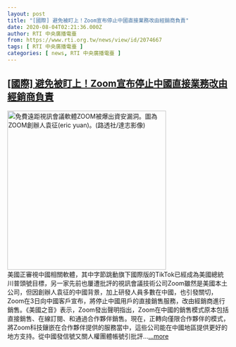 ```yaml
---
layout: post
title: "[國際] 避免被盯上！Zoom宣布停止中國直接業務改由經銷商負責"
date: 2020-08-04T02:21:36.000Z
author: RTI 中央廣播電臺
from: https://www.rti.org.tw/news/view/id/2074667
tags: [ RTI 中央廣播電臺 ]
categories: [ news, RTI 中央廣播電臺 ]
---
```

<!--1596507696000-->
[[國際] 避免被盯上！Zoom宣布停止中國直接業務改由經銷商負責](https://www.rti.org.tw/news/view/id/2074667)
------

<div>
<img src="https://static.rti.org.tw/assets/thumbnails/2020/04/08/9184a57565baa8402c1c092de701b7c0.jpg" width="360" alt="免費遠距視訊會議軟體ZOOM被爆出資安漏洞。圖為ZOOM創辦人袁征(eric yuan)。(路透社/達志影像)" title="免費遠距視訊會議軟體ZOOM被爆出資安漏洞。圖為ZOOM創辦人袁征(eric yuan)。(路透社/達志影像)"><br>美國正審視中國相關軟體，其中字節跳動旗下國際版的TikTok已經成為美國總統川普頭號目標，另一家先前也屢遭批評的視訊會議技術公司Zoom雖然是美國本土公司，但因創辦人袁征的中國背景，加上研發人員多數在中國，也引發關切，Zoom在3日向中國客戶宣布，將停止中國用戶的直接銷售服務，改由經銷商進行銷售。《美國之音》表示，Zoom發出聲明指出，Zoom在中國的銷售模式原本包括直接銷售、在線訂閱、和通過合作夥伴銷售。現在，正轉向僅限合作夥伴的模式，將Zoom科技鑲嵌在合作夥伴提供的服務當中，這些公司能在中國地區提供更好的地方支持。從中國發信號又關人權團體帳號引批評...<a target="_blank" href="https://www.rti.org.tw/news/view/id/2074667">...more</a>
</div>
